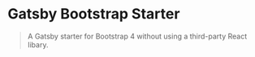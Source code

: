 # Gatsby Bootstrap Starter
> A Gatsby starter for Bootstrap 4 without using a third-party React libary.
